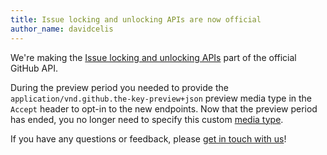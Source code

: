 ```yaml
---
title: Issue locking and unlocking APIs are now official
author_name: davidcelis
---
```


We're making the [Issue locking and unlocking APIs][issue-locking-blog-post] part of the official GitHub API.

During the preview period you needed to provide the `application/vnd.github.the-key-preview+json` preview media type in the `Accept` header to opt-in to the new endpoints. Now that the preview period has ended, you no longer need to specify this custom [media type][custom-media-types].

If you have any questions or feedback, please [get in touch with us][contact]!

[issue-locking-blog-post]: /changes/2016-02-11-issue-locking-api/
[custom-media-types]: /v3/media/
[contact]: https://github.com/contact?form[subject]=Issue+Locking+and+Unlocking+API
